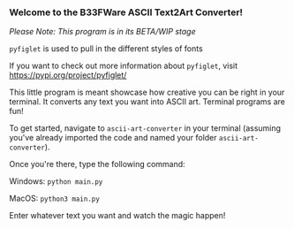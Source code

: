 ### Welcome to the B33FWare ASCII Text2Art Converter!

*Please Note: This program is in its BETA/WIP stage*

```pyfiglet``` is used to pull in the different styles of fonts

If you want to check out more information about ```pyfiglet```, visit https://pypi.org/project/pyfiglet/

This little program is meant showcase how creative you can be right in your terminal. It converts any text you want into ASCII art. Terminal programs are fun!

To get started, navigate to ```ascii-art-converter``` in your terminal (assuming you've already imported the code and named your folder ```ascii-art-converter```).

Once you're there, type the following command:
  
  Windows: ```python main.py```
  
  MacOS: ```python3 main.py```

Enter whatever text you want and watch the magic happen!
